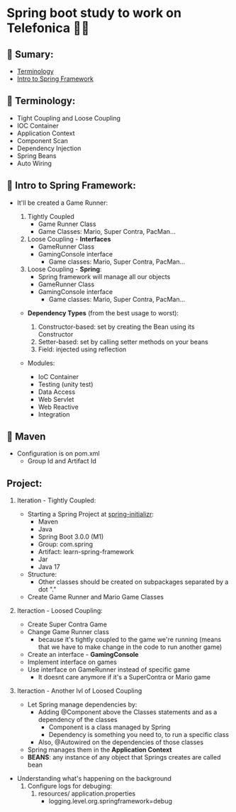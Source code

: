 # Spring boot study to work on Telefonica :purple_heart::mechanical_arm:

## :pushpin: Sumary:

- [Terminology](#round_pushpin-terminology)
- [Intro to Spring Framework](#round_pushpin-intro-to-spring-framework)

## 	:round_pushpin: Terminology:

- Tight Coupling and Loose Coupling
- IOC Container
- Application Context
- Component Scan
- Dependency Injection
- Spring Beans
- Auto Wiring

## :round_pushpin: Intro to Spring Framework:

- It'll be created a Game Runner:
    1. Tightly Coupled
        - Game Runner Class
        - Game Classes: Mario, Super Contra, PacMan...
    2. Loose Coupling - **Interfaces**
        - GameRunner Class
        - GamingConsole interface
            - Game classes: Mario, Super Contra, PacMan...
    3. Loose Coupling - **Spring**:
        - Spring framework will manage all our objects
        - GameRunner Class
        - GamingConsole interface
            - Game classes: Mario, Super Contra, PacMan...

    - **Dependency Types** (from the best usage to worst):
        1. Constructor-based: set by creating the Bean using its Constructor
        2. Setter-based: set by calling setter methods on your beans
        3. Field: injected using reflection

    - Modules:
        - IoC Container
        - Testing (unity test)
        - Data Access
        - Web Servlet
        - Web Reactive
        - Integration
    

## :round_pushpin: Maven
- Configuration is on pom.xml
    - Group Id and Artifact Id

## Project:

1. Iteration - Tightly Coupled:
    - Starting a Spring Project at [spring-initializr](https://start.spring.io/):
        - Maven
        - Java
        - Spring Boot 3.0.0 (M1)
        - Group: com.spring
        - Artifact: learn-spring-framework
        - Jar
        - Java 17
    - Structure:
        - Other classes should be created on subpackages separated by a dot "."
    - Create Game Runner and Mario Game Classes

2. Iteraction - Loosed Coupling:
    - Create Super Contra Game
    - Change Game Runner class 
        - because it's tightly coupled to the game we're running (means that we have to make change in the code to run another game)
    - Create an interface - **GamingConsole**
    - Implement interface on games
    - Use interface on GameRunner instead of specific game
        - It doesnt care anymore if it's a SuperContra or Mario game
    
3. Iteraction - Another lvl of Loosed Coupling
    - Let Spring manage dependencies by:
        - Adding @Component above the Classes statements and as a dependency of the classes
            - Component is a class managed by Spring
            - Dependency is something you need to, to run a specific class
        - Also, @Autowired on the dependencies of those classes
    - Spring manages them in the **Application Context**
    - **BEANS**: any instance of any object that Springs creates are called bean

- Understanding what's happening on the background
    1. Configure logs for debuging:
        1. resources/ application.properties
            - logging.level.org.springframework=debug
